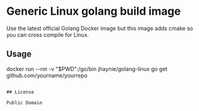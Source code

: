 # Generic Linux golang build image

Use the latest official Golang Docker image but this image adds cmake so you can cross compile for Linux.

## Usage

docker run --rm -v "$PWD":/go/bin jhaynie/golang-linux go get github.com/yourname/yourrepo
```

## License

Public Domain
